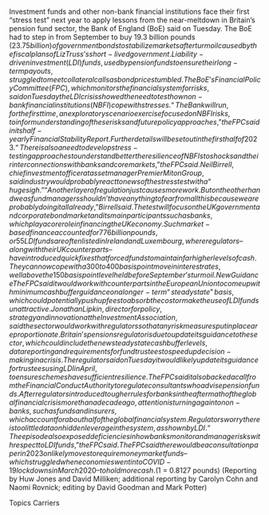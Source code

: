Investment funds and other non-bank financial institutions face their first “stress test” next year to apply lessons from the near-meltdown in Britain’s pension fund sector, the Bank of England (BoE) said on Tuesday.
The BoE had to step in from September to buy 19.3 billion pounds ($23.75 billion) of government bonds to stabilize markets after turmoil caused by the fiscal plans of Liz Truss’s short-lived government.
Liability-driven investment (LDI) funds, used by pension funds to ensure their long-term payouts, struggled to meet collateral calls as bond prices tumbled.
The BoE’s Financial Policy Committee (FPC), which monitors the financial system for risks, said on Tuesday the LDI crisis showed the need to test how non-bank financial institutions (NBFI) cope with stresses.
“The Bank will run, for the first time, an exploratory scenario exercise focused on NBFI risks, to inform understanding of these risks and future policy approaches,” the FPC said in its half-yearly Financial Stability Report.
Further details will be set out in the first half of 2023.
“There is also a need to develop stress-testing approaches to understand better the resilience of NBFIs to shocks and their interconnections with banks and core markets,” the FPC said.
Neil Birrell, chief investment officer at asset manager Premier Miton Group, said industry would probably react to news of the stress test with a “huge sigh.”
“Another layer of regulation just causes more work. But on the other hand we as fund managers shouldn’t have anything to fear from all this because we are probably doing it all already,” Birrell said.
The test will focus on the UK government and corporate bond market and its main participants such as banks, which play a core role in financing the UK economy.
Such market-based finance accounted for 776 billion pounds, or 55%, of all lending to UK businesses at the end of 2021 and nearly all of the almost 390 billion pound net increase in lending to the sector between the end of 2007 and end of 2021.
LDI funds are often listed in Ireland and Luxembourg, where regulators – along with their UK counterparts – have introduced quick fixes that forced funds to maintain far higher levels of cash.
They can now cope with a 300 to 400 basis point move in interest rates, well above the 150 basis point level held before September’s turmoil.
New Guidance
The FPC said it would work with counterparts in the European Union to come up with minimum cash buffer guidance on a longer-term “steady state” basis, which could potentially push up fees to absorb the cost or make the use of LDI funds unattractive.
Jonathan Lipkin, director for policy, strategy and innovation at the Investment Association, said the sector would work with regulators so that any risk measures put in place are proportionate.
Britain’s pensions regulator is due to update its guidance to the sector, which could include the new steady state cash buffer levels, data reporting and requirements for fund trustees to speed up decision-making in a crisis.
The regulator said on Tuesday it would likely update its guidance for trustees using LDI in April, to ensure schemes have sufficient resilience.
The FPC said it also backed a call from the Financial Conduct Authority to regulate consultants who advise pension funds.
After regulators introduced tougher rules for banks in the aftermath of the global financial crisis more than a decade ago, attention is turning again to non-banks, such as funds and insurers, which account for about half of the global financial system.
Regulators worry there is too little data on hidden leverage in the system, as shown by LDI.
“The episode also exposed deficiencies in how banks monitor and manage risks with respect to LDI funds,” the FPC said.
The FPC said there would be a consultation paper in 2023 on likely moves to require money market funds – which struggled when economies went into COVID-19 lockdowns in March 2020 – to hold more cash.
($1 = 0.8127 pounds)
(Reporting by Huw Jones and David Milliken; additional reporting by Carolyn Cohn and Naomi Rovnick; editing by David Goodman and Mark Potter)

Topics
Carriers
